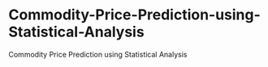# Commodity-Price-Prediction-using-Statistical-Analysis
Commodity Price Prediction using Statistical Analysis
